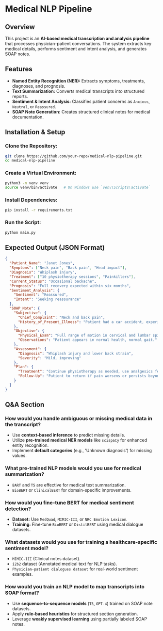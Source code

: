 # Medical NLP Pipeline

## Overview
This project is an **AI-based medical transcription and analysis pipeline** that processes physician-patient conversations. The system extracts key medical details, performs sentiment and intent analysis, and generates SOAP notes.

## Features
- **Named Entity Recognition (NER):** Extracts symptoms, treatments, diagnoses, and prognosis.
- **Text Summarization:** Converts medical transcripts into structured reports.
- **Sentiment & Intent Analysis:** Classifies patient concerns as `Anxious`, `Neutral`, or `Reassured`.
- **SOAP Note Generation:** Creates structured clinical notes for medical documentation.

## Installation & Setup

### Clone the Repository:
```sh
git clone https://github.com/your-repo/medical-nlp-pipeline.git
cd medical-nlp-pipeline
```

### Create a Virtual Environment:
```sh
python3 -m venv venv
source venv/bin/activate   # On Windows use `venv\Scripts\activate`
```

### Install Dependencies:
```sh
pip install -r requirements.txt
```

### Run the Script:
```sh
python main.py
```

## Expected Output (JSON Format)
```json
{
  "Patient_Name": "Janet Jones",
  "Symptoms": ["Neck pain", "Back pain", "Head impact"],
  "Diagnosis": "Whiplash injury",
  "Treatment": ["10 physiotherapy sessions", "Painkillers"],
  "Current_Status": "Occasional backache",
  "Prognosis": "Full recovery expected within six months",
  "Sentiment_Analysis": {
    "Sentiment": "Reassured",
    "Intent": "Seeking reassurance"
  },
  "SOAP_Note": {
    "Subjective": {
      "Chief_Complaint": "Neck and back pain",
      "History_of_Present_Illness": "Patient had a car accident, experienced pain for four weeks, now occasional back pain."
    },
    "Objective": {
      "Physical_Exam": "Full range of motion in cervical and lumbar spine, no tenderness.",
      "Observations": "Patient appears in normal health, normal gait."
    },
    "Assessment": {
      "Diagnosis": "Whiplash injury and lower back strain",
      "Severity": "Mild, improving"
    },
    "Plan": {
      "Treatment": "Continue physiotherapy as needed, use analgesics for pain relief.",
      "Follow-Up": "Patient to return if pain worsens or persists beyond six months."
    }
  }
}
```

## Q&A Section

### How would you handle ambiguous or missing medical data in the transcript?
- Use **context-based inference** to predict missing details.
- Utilize **pre-trained medical NER models** like `scispaCy` for enhanced entity recognition.
- Implement **default categories** (e.g., 'Unknown diagnosis') for missing values.

### What pre-trained NLP models would you use for medical summarization?
- `BART` and `T5` are effective for medical text summarization.
- `BioBERT` or `ClinicalBERT` for domain-specific improvements.

### How would you fine-tune BERT for medical sentiment detection?
- **Dataset:** Use `MedQuad`, `MIMIC-III`, or `NRC Emotion Lexicon`.
- **Training:** Fine-tune `BioBERT` or `DistilBERT` using medical dialogue datasets.

### What datasets would you use for training a healthcare-specific sentiment model?
- `MIMIC-III` (Clinical notes dataset).
- `i2b2` dataset (Annotated medical text for NLP tasks).
- `Physician-patient dialogues dataset` for real-world sentiment examples.

### How would you train an NLP model to map transcripts into SOAP format?
- Use **sequence-to-sequence models** (`T5`, `GPT-4`) trained on SOAP note datasets.
- Apply **rule-based heuristics** for structured section generation.
- Leverage **weakly supervised learning** using partially labeled SOAP notes.



